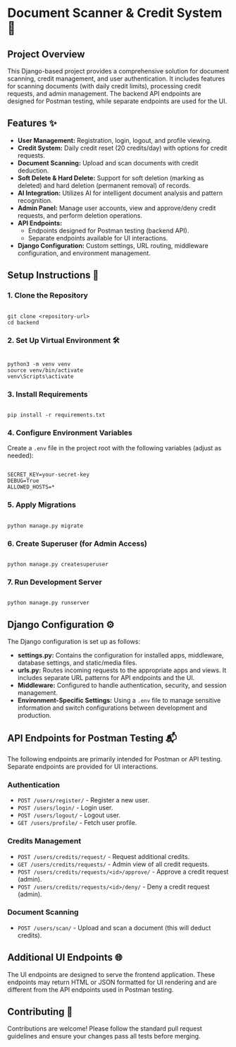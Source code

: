 <h1>Document Scanner & Credit System 🚀</h1>
<h2>Project Overview</h2>
<p>
    This Django-based project provides a comprehensive solution for document scanning, credit management, and user
    authentication.
    It includes features for scanning documents (with daily credit limits), processing credit requests, and admin
    management.
    The backend API endpoints are designed for Postman testing, while separate endpoints are used for the UI.
</p>
<h2>Features ✨</h2>
<ul>
        <li><strong>User Management:</strong> Registration, login, logout, and profile viewing.</li>
        <li><strong>Credit System:</strong> Daily credit reset (20 credits/day) with options for credit requests.</li>
        <li><strong>Document Scanning:</strong> Upload and scan documents with credit deduction.</li>
        <li><strong>Soft Delete & Hard Delete:</strong> Support for soft deletion (marking as deleted) and hard deletion (permanent removal) of records.</li>
        <li><strong>AI Integration:</strong> Utilizes AI for intelligent document analysis and pattern recognition.</li>
        <li><strong>Admin Panel:</strong> Manage user accounts, view and approve/deny credit requests, and perform deletion operations.</li>
        <li><strong>API Endpoints:</strong> 
            <ul>
                <li>Endpoints designed for Postman testing (backend API).</li>
                <li>Separate endpoints available for UI interactions.</li>
            </ul>
        </li>
        <li><strong>Django Configuration:</strong> Custom settings, URL routing, middleware configuration, and environment management.</li>
    </ul>
<h2>Setup Instructions 🔧</h2>
<h3>1. Clone the Repository</h3>
<pre><code>
git clone &lt;repository-url&gt;
cd backend
</code></pre>
<h3>2. Set Up Virtual Environment 🛠️</h3>
<pre><code>
python3 -m venv venv
source venv/bin/activate   <!-- For Linux/Mac -->
venv\Scripts\activate      <!-- For Windows -->
</code></pre>
<h3>3. Install Requirements</h3>
<pre><code>
pip install -r requirements.txt
</code></pre>
<h3>4. Configure Environment Variables</h3>
<p>Create a <code>.env</code> file in the project root with the following variables (adjust as needed):</p>
<pre><code>
SECRET_KEY=your-secret-key
DEBUG=True
ALLOWED_HOSTS=*
</code></pre>
<h3>5. Apply Migrations</h3>
<pre><code>
python manage.py migrate
</code></pre>
<h3>6. Create Superuser (for Admin Access)</h3>
<pre><code>
python manage.py createsuperuser
</code></pre>
<h3>7. Run Development Server</h3>
<pre><code>
python manage.py runserver
</code></pre>
<h2>Django Configuration ⚙️</h2>
<p>
    The Django configuration is set up as follows:
</p>
<ul>
    <li><strong>settings.py:</strong> Contains the configuration for installed apps, middleware, database settings,
        and static/media files.</li>
    <li><strong>urls.py:</strong> Routes incoming requests to the appropriate apps and views. It includes separate
        URL patterns for API endpoints and the UI.</li>
    <li><strong>Middleware:</strong> Configured to handle authentication, security, and session management.</li>
    <li><strong>Environment-Specific Settings:</strong> Using a <code>.env</code> file to manage sensitive
        information and switch configurations between development and production.</li>
</ul>
<h2>API Endpoints for Postman Testing 📬</h2>
<p>The following endpoints are primarily intended for Postman or API testing. Separate endpoints are provided for UI
    interactions.</p>
<h3>Authentication</h3>
<ul>
    <li><code>POST /users/register/</code> - Register a new user.</li>
    <li><code>POST /users/login/</code> - Login user.</li>
    <li><code>POST /users/logout/</code> - Logout user.</li>
    <li><code>GET /users/profile/</code> - Fetch user profile.</li>
</ul>
<h3>Credits Management</h3>
<ul>
    <li><code>POST /users/credits/request/</code> - Request additional credits.</li>
    <li><code>GET /users/credits/requests/</code> - Admin view of all credit requests.</li>
    <li><code>POST /users/credits/requests/&lt;id&gt;/approve/</code> - Approve a credit request (admin).</li>
    <li><code>POST /users/credits/requests/&lt;id&gt;/deny/</code> - Deny a credit request (admin).</li>
</ul>
<h3>Document Scanning</h3>
<ul>
    <li><code>POST /users/scan/</code> - Upload and scan a document (this will deduct credits).</li>
</ul>
<h2>Additional UI Endpoints 🌐</h2>
<p>
    The UI endpoints are designed to serve the frontend application. These endpoints may return HTML or JSON
    formatted for UI rendering and are different from the API endpoints used in Postman testing.
</p>
<h2>Contributing 🤝</h2>
<p>
    Contributions are welcome! Please follow the standard pull request guidelines and ensure your changes pass all
    tests before merging.
</p>
